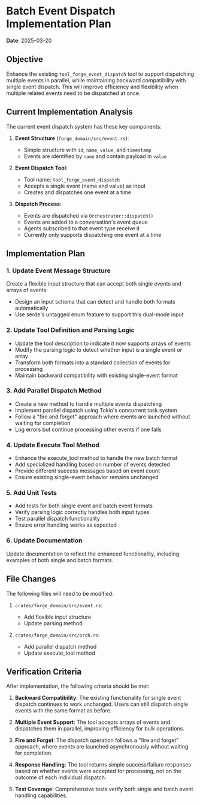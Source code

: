# Batch Event Dispatch Implementation Plan

**Date**: 2025-03-20

## Objective

Enhance the existing `tool_forge_event_dispatch` tool to support dispatching multiple events in parallel, while maintaining backward compatibility with single event dispatch. This will improve efficiency and flexibility when multiple related events need to be dispatched at once.

## Current Implementation Analysis

The current event dispatch system has these key components:

1. **Event Structure** (`forge_domain/src/event.rs`):
   - Simple structure with `id`, `name`, `value`, and `timestamp`
   - Events are identified by `name` and contain payload in `value`

2. **Event Dispatch Tool**:
   - Tool name: `tool_forge_event_dispatch`
   - Accepts a single event (name and value) as input
   - Creates and dispatches one event at a time

3. **Dispatch Process**:
   - Events are dispatched via `Orchestrator::dispatch()`
   - Events are added to a conversation's event queue
   - Agents subscribed to that event type receive it
   - Currently only supports dispatching one event at a time

## Implementation Plan

### 1. Update Event Message Structure

Create a flexible input structure that can accept both single events and arrays of events:

- Design an input schema that can detect and handle both formats automatically
- Use serde's untagged enum feature to support this dual-mode input

### 2. Update Tool Definition and Parsing Logic

- Update the tool description to indicate it now supports arrays of events
- Modify the parsing logic to detect whether input is a single event or array
- Transform both formats into a standard collection of events for processing
- Maintain backward compatibility with existing single-event format

### 3. Add Parallel Dispatch Method

- Create a new method to handle multiple events dispatching
- Implement parallel dispatch using Tokio's concurrent task system
- Follow a "fire and forget" approach where events are launched without waiting for completion
- Log errors but continue processing other events if one fails

### 4. Update Execute Tool Method

- Enhance the execute_tool method to handle the new batch format
- Add specialized handling based on number of events detected
- Provide different success messages based on event count
- Ensure existing single-event behavior remains unchanged

### 5. Add Unit Tests

- Add tests for both single event and batch event formats
- Verify parsing logic correctly handles both input types
- Test parallel dispatch functionality
- Ensure error handling works as expected

### 6. Update Documentation

Update documentation to reflect the enhanced functionality, including examples of both single and batch formats.

## File Changes

The following files will need to be modified:

1. `crates/forge_domain/src/event.rs`:
   - Add flexible input structure
   - Update parsing method

2. `crates/forge_domain/src/orch.rs`:
   - Add parallel dispatch method
   - Update execute_tool method

## Verification Criteria

After implementation, the following criteria should be met:

1. **Backward Compatibility**: The existing functionality for single event dispatch continues to work unchanged. Users can still dispatch single events with the same format as before.

2. **Multiple Event Support**: The tool accepts arrays of events and dispatches them in parallel, improving efficiency for bulk operations.

3. **Fire and Forget**: The dispatch operation follows a "fire and forget" approach, where events are launched asynchronously without waiting for completion.

4. **Response Handling**: The tool returns simple success/failure responses based on whether events were accepted for processing, not on the outcome of each individual dispatch.

5. **Test Coverage**: Comprehensive tests verify both single and batch event handling capabilities.